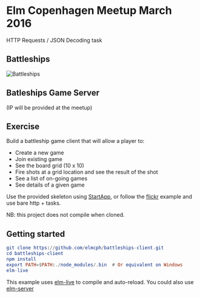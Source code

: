 # Elm Copenhagen Meetup March 2016
HTTP Requests / JSON Decoding task

## Battleships

![Battleships](https://upload.wikimedia.org/wikipedia/commons/e/e4/Battleships_Paper_Game.svg)

## Batleships Game Server

(IP will be provided at the meetup)

## Exercise

Build a battleship game client that will allow a player to:

  - Create a new game
  - Join existing game
  - See the board grid (10 x 10)
  - Fire shots at a grid location and see the result of the shot
  - See a list of on-going games
  - See details of a given game

Use the provided skeleton using [StartApp](https://github.com/evancz/elm-architecture-tutorial), or follow the [flickr](http://elm-lang.org/examples/flickr) example and use bare http + tasks.

NB: this project does not compile when cloned.

## Getting started

```elm
git clone https://github.com/elmcph/battleships-client.git
cd battleships-client
npm install
export PATH=$PATH:./node_modules/.bin  # Or equivalent on Windows
elm-live 
```

This example uses [elm-live](https://github.com/tomekwi/elm-live) to compile and auto-reload.
You could also use [elm-server](https://github.com/maxgurewitz/elm-server)
